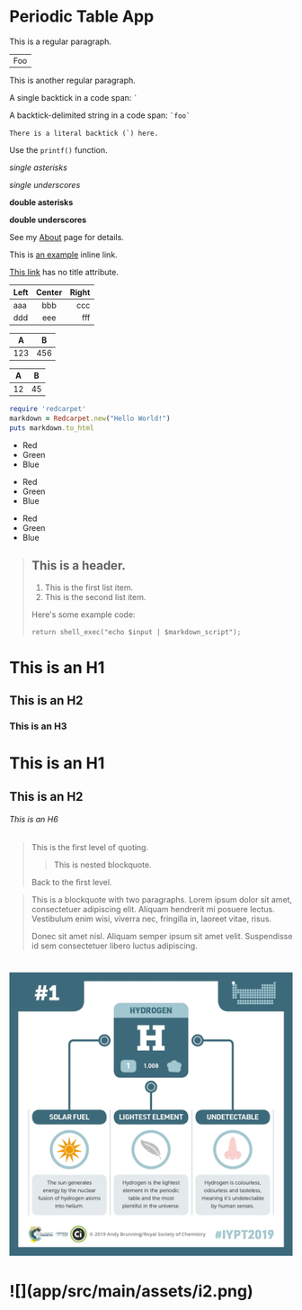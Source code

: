 # Periodic Table App

This is a regular paragraph.

<table>
    <tr>
        <td>Foo</td>
    </tr>
</table>

This is another regular paragraph.

A single backtick in a code span: `` ` ``

A backtick-delimited string in a code span: `` `foo` ``

``There is a literal backtick (`) here.``

Use the `printf()` function.

*single asterisks*

_single underscores_

**double asterisks**

__double underscores__



See my [About](/about/) page for details. 


This is [an example](http://example.com/ "Title") inline link.

[This link](http://example.net/) has no title attribute.

| Left | Center | Right |
|:-----|:------:|------:|
|aaa   |bbb     |ccc    |
|ddd   |eee     |fff    |

 A | B 
---|---
123|456


A |B 
--|--
12|45




```ruby
require 'redcarpet'
markdown = Redcarpet.new("Hello World!")
puts markdown.to_html
```

*   Red
*   Green
*   Blue


+   Red
+   Green
+   Blue

-   Red
-   Green
-   Blue



> ## This is a header.
> 
> 1.   This is the first list item.
> 2.   This is the second list item.
> 
> Here's some example code:
> 
>     return shell_exec("echo $input | $markdown_script");











# This is an H1 #
## This is an H2 ##
### This is an H3 ######

# This is an H1
## This is an H2
###### This is an H6

> This is the first level of quoting.
>
> > This is nested blockquote.
>
> Back to the first level.




> This is a blockquote with two paragraphs. Lorem ipsum dolor sit amet,
> consectetuer adipiscing elit. Aliquam hendrerit mi posuere lectus.
> Vestibulum enim wisi, viverra nec, fringilla in, laoreet vitae, risus.
> 
> Donec sit amet nisl. Aliquam semper ipsum sit amet velit. Suspendisse
> id sem consectetuer libero luctus adipiscing.



<h1/>   
<img src="app/src/main/assets/i1.png"  />
<h1/>   
![](app/src/main/assets/i2.png)
















